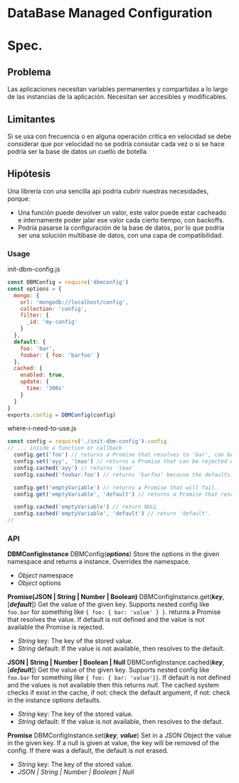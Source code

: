 DataBase Managed Configuration
=============================
# Spec.
## Problema
Las aplicaciones necesitan variables permanentes y compartidas a lo largo de las
instancias de la aplicación.
Necesitan ser accesibles y modificables.

## Limitantes
Si se usa con frecuencia o en alguna operación crítica en velocidad se debe
considerar que por velocidad no se podría consutar cada vez o si se hace podría
ser la base de datos un cuello de botella.

## Hipótesis
Una librería con una sencilla api podría cubrir nuestras necesidades, porque:
- Una función puede devolver un valor, este valor puede estar cacheado e
internamente poder jalar ese valor cada cierto tiempo, con backoffs.
- Podría pasarse la configuración de la base de datos, por lo que podría ser una
solución multibase de datos, con una capa de compatibilidad.

### Usage
init-dbm-config.js
``` javascript
const DBMConfig = require('dbmconfig')
const options = {
  mongo: {
    url: 'mongodb://localhost/config',
    collection: 'config',
    filter: {
      _id: 'my-config'
    }
  },
  default: {
    foo: 'bar',
    foobar: { foo: 'barfoo' }
  },
  cached: {
    enabled: true,
    update: {
      time: '300s'
    }
  }
}
exports.config = DBMConfig(config)
```
where-i-need-to-use.js
``` javascript
const config = require('./init-dbm-config').config
// ... inside a function or callback
  config.get('foo') // returns a Promise that resolves to 'bar', can be rejected on error.
  config.set('ayy', 'lmao') // returns a Promise that can be rejected on error.
  config.cached('ayy') // returns 'lmao'
  config.cached('foobar.foo') // returns 'barfoo' because the defaults.

  config.get('emptyVariable') // returns a Promise that will fail.
  config.get('emptyVariable', 'default') // returns a Promise that resolves to 'default'

  config.cached('emptyVariable') // return NULL
  config.cached('emptyVariable', 'default') // return 'default'.
//
```


### API
__DBMConfigInstance__ DBMConfig(___options___)
Store the options in the given namespace and returns a instance. Overrides the namespace.
- _Object_ namespace
- _Object_ options

__Promise(JSON | String | Number | Boolean)__ DBMConfigInstance.get(___key___, [___default___])
Get the value of the given key. Supports nested config like `foo.bar` for something like `{ foo: { bar: 'value' } }`. returns a Promise that resolves the value. If default is not defined and the value is not available the Promise is rejected.
- _String_ key: The key of the stored value.
- _String_ default: If the value is not available, then resolves to the default.

__JSON | String | Number | Boolean | Null__ DBMConfigInstance.cached(___key___, [___default___])
Get the value of the given key. Supports nested config like `foo.bar` for something like `{ foo: { bar: 'value'}}`. If default is not defined and the values is not available then this returns _null_. The cached system checks if exist in the cache, if not: check the default argument, if not: check in the instance options defaults.
- _String_ key: The key of the stored value.
- _String_ default: If the value is not available, then resolves to the defaut.

__Promise__ DBMConfigInstance.set(___key___, ___value___)
Set in a JSON Object the value in the given key. If a null is given at value, the key will be removed of the config. If there was a default, the default is not erased.
- _String_ key: The key of the stored value.
- _JSON | String | Number | Boolean | Null_
